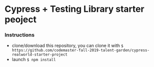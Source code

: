# Cypress + Testing Library starter peoject

### Instructions
- clone/download this repository, you can clone it with `$ https://github.com/codemaster-fall-2019-talent-garden/cypress-realworld-starter-project`
- launch `$ npm install`
